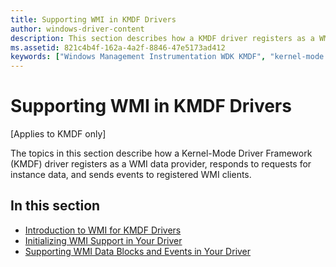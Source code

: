 ```yaml
---
title: Supporting WMI in KMDF Drivers
author: windows-driver-content
description: This section describes how a KMDF driver registers as a WMI data provider, responds to requests for instance data, and sends events to registered WMI clients.
ms.assetid: 821c4b4f-162a-4a2f-8846-47e5173ad412
keywords: ["Windows Management Instrumentation WDK KMDF", "kernel-mode drivers WDK KMDF , WMI", "KMDF WDK , WMI", "Kernel-Mode Driver Framework WDK , WMI", "framework-based drivers WDK KMDF , WMI", "data blocks WDK KMDF"]
---
```


# Supporting WMI in KMDF Drivers


\[Applies to KMDF only\]

The topics in this section describe how a Kernel-Mode Driver Framework (KMDF) driver registers as a WMI data provider, responds to requests for instance data, and sends events to registered WMI clients.

## <a href="" id="ddk-handling-wmi-in-framework-based-drivers-df"></a>


## In this section


-   [Introduction to WMI for KMDF Drivers](introduction-to-wmi-for-kmdf-drivers.md)
-   [Initializing WMI Support in Your Driver](initializing-wmi-support-in-your-driver.md)
-   [Supporting WMI Data Blocks and Events in Your Driver](supporting-wmi-data-blocks-and-events-in-your-driver.md)

 

 





